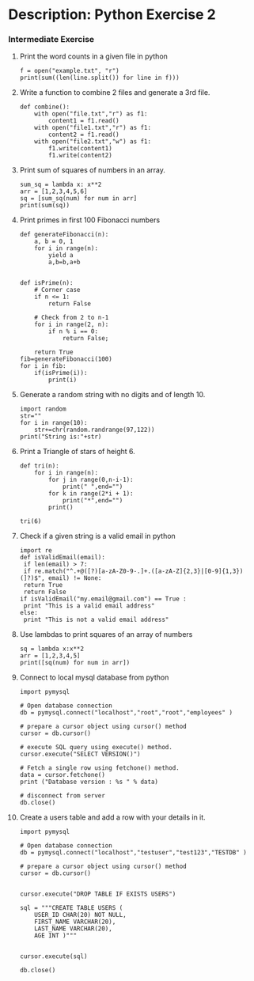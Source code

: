 # Description: Python Exercise 2

### Intermediate Exercise
1. Print the word counts in a given file in python
    ```aidl
    f = open("example.txt", "r")
    print(sum((len(line.split()) for line in f)))
    ```
2. Write a function to combine 2 files and generate a 3rd file.
    ```aidl
    def combine():
        with open("file.txt","r") as f1:
            content1 = f1.read()
        with open("file1.txt","r") as f1:
            content2 = f1.read()
        with open("file2.txt","w") as f1:
            f1.write(content1)
            f1.write(content2)
    ```
3. Print sum of squares of numbers in an array.
    ```aidl
    sum_sq = lambda x: x**2
    arr = [1,2,3,4,5,6]
    sq = [sum_sq(num) for num in arr]
    print(sum(sq))
    ```

4. Print primes in first 100 Fibonacci numbers
    ```aidl
    def generateFibonacci(n):
        a, b = 0, 1
        for i in range(n):
            yield a
            a,b=b,a+b
    
    
    def isPrime(n):
        # Corner case
        if n <= 1:
            return False
    
        # Check from 2 to n-1
        for i in range(2, n):
            if n % i == 0:
                return False;
    
        return True
    fib=generateFibonacci(100)
    for i in fib:
        if(isPrime(i)):
            print(i)
    
    ```

5. Generate a random string with no digits and of length 10. 
    ```aidl
    import random
    str=""
    for i in range(10):
        str+=chr(random.randrange(97,122))
    print("String is:"+str)
    
    ```
6. Print a Triangle of stars of height 6.
    ```aidl
    def tri(n):
        for i in range(n):
            for j in range(0,n-i-1):
                print(" ",end="")
            for k in range(2*i + 1):
                print("*",end="")
            print()
            
    tri(6)
    
    ```
7. Check if a given string is a valid email in python
    ```aidl
    import re
    def isValidEmail(email):
     if len(email) > 7:
     if re.match("^.+@([?)[a-zA-Z0-9-.]+.([a-zA-Z]{2,3}|[0-9]{1,3})(]?)$", email) != None:
     return True
     return False
    if isValidEmail("my.email@gmail.com") == True :
     print "This is a valid email address"
    else:
     print "This is not a valid email address"
    
    ```
8. Use lambdas to print squares of an array of numbers
    ```aidl
    sq = lambda x:x**2
    arr = [1,2,3,4,5]
    print([sq(num) for num in arr])
    ```
9. Connect to local mysql database from python
    ```aidl
    import pymysql
    
    # Open database connection
    db = pymysql.connect("localhost","root","root","employees" )
    
    # prepare a cursor object using cursor() method
    cursor = db.cursor()
    
    # execute SQL query using execute() method.
    cursor.execute("SELECT VERSION()")
    
    # Fetch a single row using fetchone() method.
    data = cursor.fetchone()
    print ("Database version : %s " % data)
    
    # disconnect from server
    db.close()
    
    ```
10. Create a users table and add a row with your details in it.
    ```aidl
    import pymysql
    
    # Open database connection
    db = pymysql.connect("localhost","testuser","test123","TESTDB" )
    
    # prepare a cursor object using cursor() method
    cursor = db.cursor()
    
    
    cursor.execute("DROP TABLE IF EXISTS USERS")
    
    sql = """CREATE TABLE USERS (
        USER_ID CHAR(20) NOT NULL,
        FIRST_NAME VARCHAR(20),
        LAST_NAME VARCHAR(20),
        AGE INT )"""
    
    
    cursor.execute(sql)
    
    db.close()
    ```